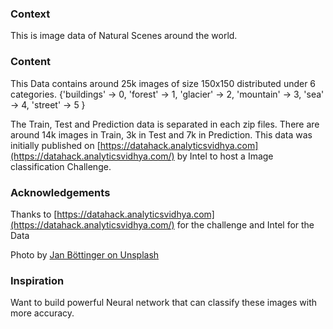 ### Context

This is image data of Natural Scenes around the world.

### Content

This Data contains around 25k images of size 150x150 distributed under 6 categories.
{'buildings' -> 0,
'forest' -> 1,
'glacier' -> 2,
'mountain' -> 3,
'sea' -> 4,
'street' -> 5 }

The Train, Test and Prediction data is separated in each zip files. There are around 14k images in Train, 3k in Test and 7k in Prediction.
This data was initially published on [https://datahack.analyticsvidhya.com](https://datahack.analyticsvidhya.com/) by Intel to host a Image classification Challenge.

### Acknowledgements

Thanks to [https://datahack.analyticsvidhya.com](https://datahack.analyticsvidhya.com/) for the challenge and Intel for the Data

Photo by [Jan Böttinger on Unsplash](https://unsplash.com/photos/27xFENkt-lc)

### Inspiration

Want to build powerful Neural network that can classify these images with more accuracy.